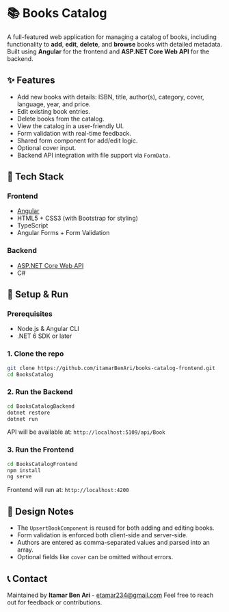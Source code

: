 ﻿# 📚 Books Catalog

A full-featured web application for managing a catalog of books, including functionality to **add**, **edit**, **delete**, and **browse** books with detailed metadata. Built using **Angular** for the frontend and **ASP.NET Core Web API** for the backend.

## ✨ Features

- Add new books with details: ISBN, title, author(s), category, cover, language, year, and price.
- Edit existing book entries.
- Delete books from the catalog.
- View the catalog in a user-friendly UI.
- Form validation with real-time feedback.
- Shared form component for add/edit logic.
- Optional cover input.
- Backend API integration with file support via `FormData`.

## 🧰 Tech Stack

### Frontend
- [Angular](https://angular.io/)
- HTML5 + CSS3 (with Bootstrap for styling)
- TypeScript
- Angular Forms + Form Validation

### Backend
- [ASP.NET Core Web API](https://learn.microsoft.com/en-us/aspnet/core/web-api/)
- C#

## 🚀 Setup & Run

### Prerequisites

- Node.js & Angular CLI
- .NET 6 SDK or later

### 1. Clone the repo

```bash
git clone https://github.com/itamarBenAri/books-catalog-frontend.git
cd BooksCatalog
```

### 2. Run the Backend

```bash
cd BooksCatalogBackend
dotnet restore
dotnet run
```

API will be available at: `http://localhost:5109/api/Book`

### 3. Run the Frontend

```bash
cd BooksCatalogFrontend
npm install
ng serve
```

Frontend will run at: `http://localhost:4200`

## 🧠 Design Notes

- The `UpsertBookComponent` is reused for both adding and editing books.
- Form validation is enforced both client-side and server-side.
- Authors are entered as comma-separated values and parsed into an array.
- Optional fields like `cover` can be omitted without errors.

## 📞 Contact

Maintained by **Itamar Ben Ari** - [etamar234@gmail.com](mailto:etamar234@gmail.com) 
Feel free to reach out for feedback or contributions.
